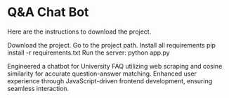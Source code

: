 # Q&A Chat Bot

Here are the instructions to download the project.

Download the project.
Go to the project path.
Install all requirements
pip install -r requirements.txt
Run the server:
python app.py


Engineered a chatbot for University FAQ utilizing web scraping and cosine similarity for accurate question-answer matching.
Enhanced user experience through JavaScript-driven frontend development, ensuring seamless interaction.
 
